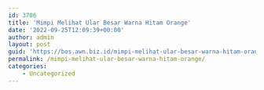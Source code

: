 ```yaml
---
id: 3706
title: 'Mimpi Melihat Ular Besar Warna Hitam Orange'
date: '2022-09-25T12:09:39+00:00'
author: admin
layout: post
guid: 'https://bos.awn.biz.id/mimpi-melihat-ular-besar-warna-hitam-orange/'
permalink: /mimpi-melihat-ular-besar-warna-hitam-orange/
categories:
    - Uncategorized
---
```


